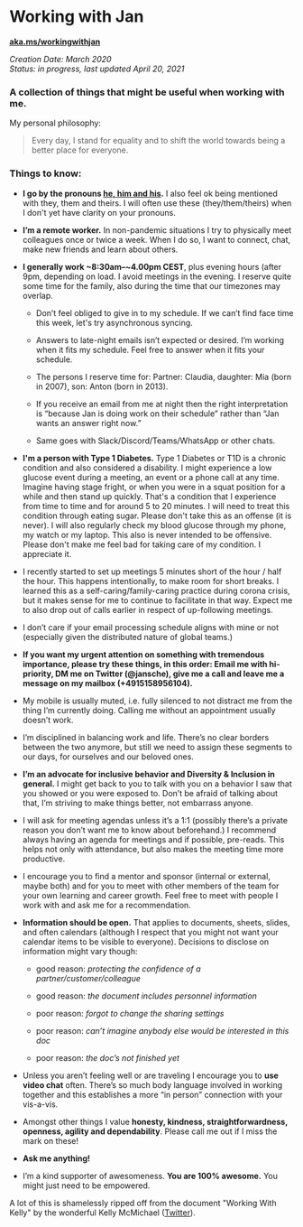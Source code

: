 # Working with Jan

**[aka.ms/workingwithjan](http://aka.ms/workingwithjan)**

*Creation Date: March 2020*  
*Status: in progress, last updated April 20, 2021*  

### A collection of things that might be useful when working with me.  

My personal philosophy: 
 > Every day, I stand for equality and to shift the world towards being a better place for everyone.  


### Things to know:

 - **I go by the pronouns [he, him and his](https://www.mypronouns.org/he-him).** I also feel ok being mentioned with they, them and theirs. I will often use these (they/them/theirs) when I don't yet have clarity on your pronouns.  
 
 - **I’m a remote worker.** In non-pandemic situations I try to physically meet colleagues once or twice a week. When I do so, I want to connect, chat, make new friends and learn about others. 

 - **I generally work ~8:30am–~4.00pm CEST**, plus evening hours (after 9pm, depending on load. I avoid meetings in the evening. I reserve quite some time for the family, also during the time that our timezones may overlap.

   - Don’t feel obliged to give in to my schedule. If we can’t find face time this week, let's try asynchronous syncing. 

   - Answers to late-night emails isn’t expected or desired. I’m working when it fits my schedule. Feel free to answer when it fits your schedule. 

   - The persons I reserve time for: Partner: Claudia, daughter: Mia (born in 2007), son: Anton (born in 2013).  

   - If you receive an email from me at night then the right interpretation is “because Jan is doing work on their schedule” rather than “Jan wants an answer right now.” 

   - Same goes with Slack/Discord/Teams/WhatsApp or other chats. 

- **I'm a person with Type 1 Diabetes.** Type 1 Diabetes or T1D is a chronic condition and also considered a disability. I might experience a low glucose event during a meeting, an event or a phone call at any time. Imagine having stage fright, or when you were in a squat position for a while and then stand up quickly. That's a condition that I experience from time to time and for around 5 to 20 minutes. I will need to treat this condition through eating sugar. Please don't take this as an offense (it is never). I will also regularly check my blood glucose through my phone, my watch or my laptop. This also is never intended to be offensive. Please don't make me feel bad for taking care of my condition. I appreciate it.  

- I recently started to set up meetings 5 minutes short of the hour / half the hour. This happens intentionally, to make room for short breaks. I learned this as a self-caring/family-caring practice during corona crisis, but it makes sense for me to continue to facilitate in that way. Expect me to also drop out of calls earlier in respect of up-following meetings.   

- I don’t care if your email processing schedule aligns with mine or not (especially given the distributed nature of global teams.) 

- **If you want my urgent attention on something with tremendous importance, please try these things, in this order: Email me with hi-priority, DM me on Twitter (@jansche), give me a call and leave me a message on my mailbox (+4915158956104).** 

- My mobile is usually muted, i.e. fully silenced to not distract me from the thing I’m currently doing. Calling me without an appointment usually doesn’t work. 

- I’m disciplined in balancing work and life. There’s no clear borders between the two anymore, but still we need to assign these segments to our days, for ourselves and our beloved ones. 

- **I’m an advocate for inclusive behavior and Diversity & Inclusion in general.** I might get back to you to talk with you on a behavior I saw that you showed or you were exposed to. Don’t be afraid of talking about that, I’m striving to make things better, not embarrass anyone. 

 - I will ask for meeting agendas unless it’s a 1:1 (possibly there’s a private reason you don’t want me to know about beforehand.) I recommend always having an agenda for meetings and if possible, pre-reads. This helps not only with attendance, but also makes the meeting time more productive.  

 - I encourage you to find a mentor and sponsor (internal or external, maybe both) and for you to meet with other members of the team for your own learning and career growth. Feel free to meet with people I work with and ask me for a recommendation.  

 - **Information should be open.** That applies to documents, sheets, slides, and often calendars (although I respect that you might not want your calendar items to be visible to everyone). Decisions to disclose on information might vary though:  

   - good reason: *protecting the confidence of a partner/customer/colleague* 

   - good reason: *the document includes personnel information* 

   - poor reason: *forgot to change the sharing settings* 

   - poor reason: *can’t imagine anybody else would be interested in this doc* 

   - poor reason: *the doc’s not finished yet* 

 - Unless you aren’t feeling well or are traveling I encourage you to **use video chat** often. There’s so much body language involved in working together and this establishes a more “in person” connection with your vis-a-vis.  

 - Amongst other things I value **honesty, kindness, straightforwardness, openness, agility and dependability**. Please call me out if I miss the mark on these! 

 - **Ask me anything!**  

 - I’m a kind supporter of awesomeness. **You are 100% awesome.** You might just need to be empowered. 

A lot of this is shamelessly ripped off from the document "Working With Kelly" by the wonderful Kelly McMichael ([Twitter](http://twitter.com/kellyshalk)).
